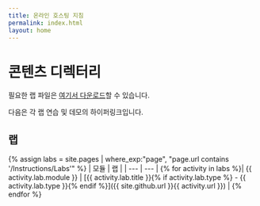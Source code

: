 ```yaml
---
title: 온라인 호스팅 지침
permalink: index.html
layout: home
---
```


# <a name="content-directory"></a>콘텐츠 디렉터리

필요한 랩 파일은 [여기서 다운로드](https://github.com/MicrosoftLearning/SC-300-Identity-and-Access-Administrator/archive/master.zip)할 수 있습니다.

다음은 각 랩 연습 및 데모의 하이퍼링크입니다.

## <a name="labs"></a>랩

{% assign labs = site.pages | where_exp:"page", "page.url contains '/Instructions/Labs'" %}
| 모듈 | 랩 |
| --- | --- | 
{% for activity in labs  %}| {{ activity.lab.module }} | [{{ activity.lab.title }}{% if activity.lab.type %} - {{ activity.lab.type }}{% endif %}]({{ site.github.url }}{{ activity.url }}) |
{% endfor %}
